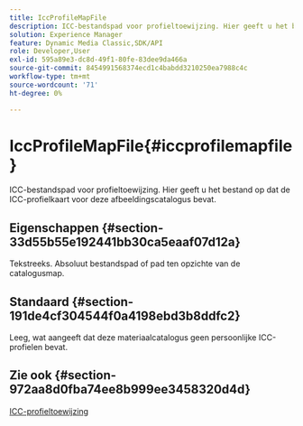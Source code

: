 ```yaml
---
title: IccProfileMapFile
description: ICC-bestandspad voor profieltoewijzing. Hier geeft u het bestand op dat de ICC-profielkaart voor deze afbeeldingscatalogus bevat.
solution: Experience Manager
feature: Dynamic Media Classic,SDK/API
role: Developer,User
exl-id: 595a89e3-dc8d-49f1-80fe-83dee9da466a
source-git-commit: 8454991568374ecd1c4babdd3210250ea7988c4c
workflow-type: tm+mt
source-wordcount: '71'
ht-degree: 0%

---
```


# IccProfileMapFile{#iccprofilemapfile}

ICC-bestandspad voor profieltoewijzing. Hier geeft u het bestand op dat de ICC-profielkaart voor deze afbeeldingscatalogus bevat.

## Eigenschappen {#section-33d55b55e192441bb30ca5eaaf07d12a}

Tekstreeks. Absoluut bestandspad of pad ten opzichte van de catalogusmap.

## Standaard {#section-191de4cf304544f0a4198ebd3b8ddfc2}

Leeg, wat aangeeft dat deze materiaalcatalogus geen persoonlijke ICC-profielen bevat.

## Zie ook {#section-972aa8d0fba74ee8b999ee3458320d4d}

[ICC-profieltoewijzing](../../../../../ir-api/material-cat/image-rendering-api-ref/c-ir-material-catalog/c-ir-icc-profile-map-reference/c-ir-icc-profile-map-reference.md#concept-8c2a7d205b8544ccaa159f5b66710012)
